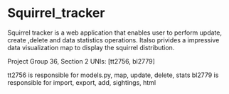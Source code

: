 # Squirrel_tracker

Squirrel tracker is a web application that enables user to perform update, create ,delete and data statistics operations. Italso privides a impressive data visualization map to display the squirrel distribution.

Project Group 36, Section 2
UNIs: [tt2756, bl2779]

tt2756 is responsible for models.py, map, update, delete, stats
bl2779 is responsible for import, export, add, sightings, html 
